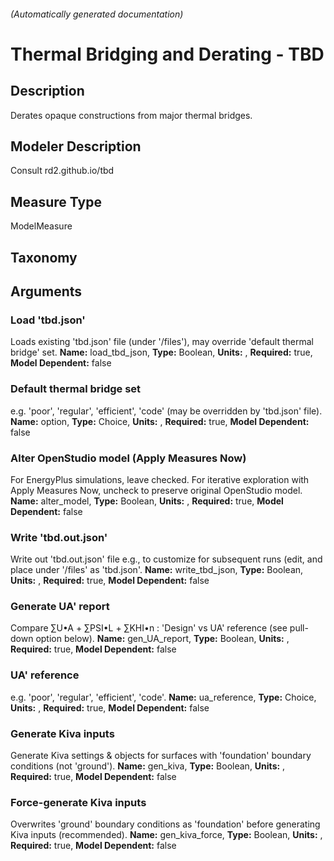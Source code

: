 

###### (Automatically generated documentation)

# Thermal Bridging and Derating - TBD

## Description
Derates opaque constructions from major thermal bridges.

## Modeler Description
Consult rd2.github.io/tbd

## Measure Type
ModelMeasure

## Taxonomy


## Arguments


### Load 'tbd.json'
Loads existing 'tbd.json' file (under '/files'), may override 'default thermal bridge' set.
**Name:** load_tbd_json,
**Type:** Boolean,
**Units:** ,
**Required:** true,
**Model Dependent:** false

### Default thermal bridge set
e.g. 'poor', 'regular', 'efficient', 'code' (may be overridden by 'tbd.json' file).
**Name:** option,
**Type:** Choice,
**Units:** ,
**Required:** true,
**Model Dependent:** false

### Alter OpenStudio model (Apply Measures Now)
For EnergyPlus simulations, leave checked. For iterative exploration with Apply Measures Now, uncheck to preserve original OpenStudio model.
**Name:** alter_model,
**Type:** Boolean,
**Units:** ,
**Required:** true,
**Model Dependent:** false

### Write 'tbd.out.json'
Write out 'tbd.out.json' file e.g., to customize for subsequent runs (edit, and place under '/files' as 'tbd.json'.
**Name:** write_tbd_json,
**Type:** Boolean,
**Units:** ,
**Required:** true,
**Model Dependent:** false

### Generate UA' report
Compare ∑U•A + ∑PSI•L + ∑KHI•n : 'Design' vs UA' reference (see pull-down option below).
**Name:** gen_UA_report,
**Type:** Boolean,
**Units:** ,
**Required:** true,
**Model Dependent:** false

### UA' reference
e.g. 'poor', 'regular', 'efficient', 'code'.
**Name:** ua_reference,
**Type:** Choice,
**Units:** ,
**Required:** true,
**Model Dependent:** false

### Generate Kiva inputs
Generate Kiva settings & objects for surfaces with 'foundation' boundary conditions (not 'ground').
**Name:** gen_kiva,
**Type:** Boolean,
**Units:** ,
**Required:** true,
**Model Dependent:** false

### Force-generate Kiva inputs
Overwrites 'ground' boundary conditions as 'foundation' before generating Kiva inputs (recommended).
**Name:** gen_kiva_force,
**Type:** Boolean,
**Units:** ,
**Required:** true,
**Model Dependent:** false




